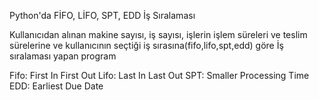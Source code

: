 Python'da FİFO, LİFO, SPT, EDD İş Sıralaması

Kullanıcıdan alınan makine sayısı, iş sayısı, işlerin işlem süreleri ve teslim sürelerine ve kullanıcının seçtiği iş sırasına(fifo,lifo,spt,edd) göre İş sıralaması yapan program

Fifo: First In First Out
Lifo: Last In Last Out
SPT: Smaller Processing Time
EDD: Earliest Due Date

